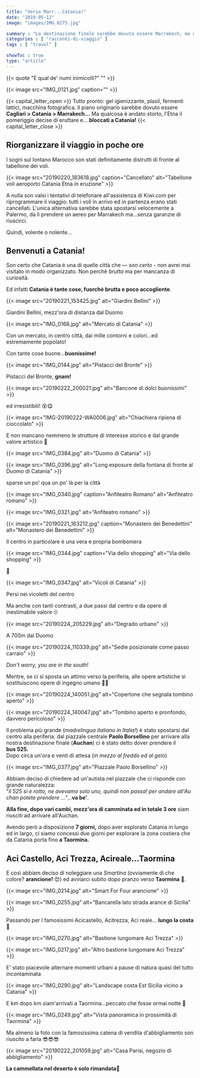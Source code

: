 ```yaml
---
title: "Verso Marr...Catania!"
date: "2019-05-12"
image: "images/IMG_0275.jpg"

summary : "La destinazione finale sarebbe dovuta essere Marrakech, ma qualcosa ha deviato il nostro viaggio e perciò...benvenuti a Catania (che lo voglia o no)!"
categories : [ "racconti-di-viaggio" ]
tags : [ "travel" ]

showToc : true
type: "article"
---
```


{{< quote "E qual de' numi inimicolli?" "" >}}

{{< image src="IMG_0121.jpg" caption="" >}}

{{< capital_letter_open >}}
Tutto pronto: gel igienizzante, plasil, fermenti lattici, macchina fotografica. Il piano originario sarebbe dovuto essere **Cagliari > Catania > Marrakech...** Ma qualcosa è andato storto, l'Etna il pomeriggio decise di eruttare e... **bloccati a Catania!**
{{< capital_letter_close >}}

## Riorganizzare il viaggio in poche ore

I sogni sul lontano Marocco son stati definitamente distrutti di fronte al tabellone dei voli.

{{< image src="20190220_183618.jpg" caption="Cancellato" alt="Tabellone voli aeroporto Catania Etna in eruzione" >}}

A nulla son valsi i tentativi di telefonare all'assistenza di Kiwi.com per riprogrammare il viaggio: tutti i voli in arrivo ed in partenza erano stati cancellati. L'unica alternativa sarebbe stata spostarsi velocemente a Palermo, da lì prendere un aereo per Marrakech ma...senza garanzie di riuscirci.

Quindi, volente o nolente...

## Benvenuti a Catania!

Son certo che Catania è una di quelle città che ― _son certo_ _\-_ non avrei mai visitato in modo organizzato. Non perchè _brutta_ ma per mancanza di curiosità.

Ed infatti **Catania è tante cose, fuorchè brutta e poco accogliente**.

{{< image src="20190221_153425.jpg" alt="Giardini Bellini" >}}

Giardini Bellini, mezz'ora di distanza dal Duomo

{{< image src="IMG_0168.jpg" alt="Mercato di Catania" >}}

Con un mercato, in centro città, dai mille contorni e colori...ed estremamente popolato!

Con tante cose buone...**buonissime!**

{{< image src="IMG_0144.jpg" alt="Pistacci del Bronte" >}}

Pistacci del Bronte, **gnam!**

{{< image src="20190222_200021.jpg" alt="Bancone di dolci buonissimi" >}}

ed irresistibili! 😵😋

{{< image src="IMG-20190222-WA0006.jpg" alt="Chiachiera ripiena di cioccolato" >}}

E non mancano nemmeno le strutture di interesse storico e dal grande valore artistico 📸

{{< image src="IMG_0384.jpg" alt="Duomo di Catania" >}}

{{< image src="IMG_0396.jpg" alt="Long exposure della fontana di fronte al Duomo di Catania" >}}

sparse un po' qua un po' là per la città

{{< image src="IMG_0340.jpg" caption="Anfiteatro Romano" alt="Anfiteatro romano" >}}


{{< image src="IMG_0321.jpg" alt="Anfiteatro romano" >}}

{{< image src="20190221_163212.jpg" caption="Monastero dei Benedettini" alt="Monastero dei Benedettini" >}}

Il centro in particolare è una vera e propria bomboniera

{{< image src="IMG_0344.jpg" caption="Via dello shopping" alt="Via dello shopping" >}}

👀

{{< image src="IMG_0347.jpg" alt="Vicoli di Catania" >}}

Persi nei vicoletti del centro

Ma anche con tanti contrasti, a due passi dal centro e da opere di inestimabile valore 🙄

{{< image src="20190224_205229.jpg" alt="Degrado urbano" >}}

A 700m dal Duomo

{{< image src="20190224_110339.jpg" alt="Sedie posizionate come passo carraio" >}}

_Don't worry, you are in the south!_

Mentre, se ci si sposta un attimo verso la periferia, alle opere artistiche si sostituiscono opere di ingegno umano 🤨😂

{{< image src="20190224_140051.jpg" alt="Copertone che segnala tombino aperto" >}}

{{< image src="20190224_140047.jpg" alt="Tombino aperto e pronfondo, davvero pericoloso" >}}

Il problema più grande (_madrelingua italiano in Italia!_) è stato spostarsi dal centro alla periferia: dal piazzale centrale **Paolo Borsellino** per arrivare alla nostra destinazione finale (**Auchan**) ci è stato detto dover prendere il **bus 525.**  
Dopo circa un'ora e venti di attesa (_in mezzo al freddo ed al gelo_)

{{< image src="IMG_0377.jpg" alt="Piazzale Paolo Borsellino" >}}

Abbiam deciso di chiedere ad un'autista nel piazzale che ci risponde con grande naturalezza: "_il 525 si è rotto, ne avevamo solo uno, quindi non passa! per andare all'Auchan potete prendere …_"...**va be'**.

**Alla fine, dopo vari cambi, mezz'ora di camminata ed in totale 3 ore** siam riusciti ad arrivare all'Auchan.

Avendo però a disposizione **7 giorni,** dopo aver esplorato Catania in lungo ed in largo, ci siamo concessi due giorni per esplorare la zona costiera che da Catania porta fino **a Taormina.**

## Aci Castello, Aci Trezza, Acireale...Taormina

E così abbiam deciso di noleggiare una _Smartina_ (ovviamente di che colore? **arancione!** 😍) ed avviarci subito dopo pranzo verso **Taormina** 🚗.

{{< image src="IMG_0214.jpg" alt="Smart For Four arancione" >}}

{{< image src="IMG_0255.jpg" alt="Bancarella lato strada arance di Sicilia" >}}

Passando per I famosissimi Acicastello, Acitrezza, Aci reale… **lungo la costa**🏰

{{< image src="IMG_0270.jpg" alt="Bastione lungomare Aci Trezza" >}}

{{< image src="IMG_0217.jpg" alt="Altro bastione lungomare Aci Trezza" >}}

E' stato piacevole alternare momenti urbani a pause di natura quasi del tutto incontaminata

{{< image src="IMG_0290.jpg" alt="Landscape costa Est Sicilia vicino a Catania" >}}

E km dopo km siam'arrivati a Taormina...peccato che fosse ormai notte 🌙

{{< image src="IMG_0249.jpg" alt="Vista panoramica in prossimità di Taormina" >}}

Ma almeno la foto con la famosissima catena di vendita d'abbigliamento son riuscito a farla 😎😎😎

{{< image src="20190222_201059.jpg" alt="Casa Parisi, negozio di abbigliamento" >}}

**La cammellata nel deserto è solo rimandata**💪